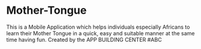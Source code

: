 # Mother-Tongue
This is a Mobile Application which helps individuals especially Africans to learn their Mother Tongue in a quick, easy and suitable manner at the same time having fun.
Created by the APP BUILDING CENTER 
#ABC
